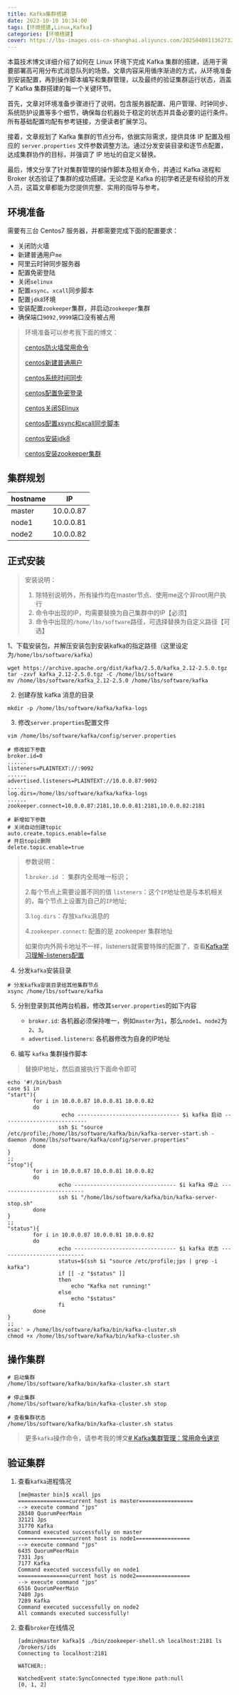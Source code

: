 ```yaml
---
title: Kafka集群搭建
date: 2023-10-10 10:34:00
tags: [环境搭建,Linux,Kafka]
categories: [环境搭建]
cover: https://lbs-images.oss-cn-shanghai.aliyuncs.com/20250408113627328.png
---
```


本篇技术博文详细介绍了如何在 Linux 环境下完成 Kafka 集群的搭建，适用于需要部署高可用分布式消息队列的场景。文章内容采用循序渐进的方式，从环境准备到安装配置，再到操作脚本编写和集群管理，以及最终的验证集群运行状态，涵盖了 Kafka 集群搭建的每一个关键环节。

首先，文章对环境准备步骤进行了说明，包含服务器配置、用户管理、时钟同步、系统防护设置等多个细节，确保每台机器处于稳定的状态并具备必要的运行条件。所有基础配置均配有参考链接，方便读者扩展学习。

接着，文章规划了 Kafka 集群的节点分布，依据实际需求，提供具体 IP 配置及相应的 `server.properties` 文件参数调整方法。通过分发安装目录和逐节点配置，达成集群协作的目标，并强调了 IP 地址的自定义替换。

最后，博文分享了针对集群管理的操作脚本及相关命令，并通过 Kafka 进程和 Broker 状态验证了集群的成功搭建。无论您是 Kafka 的初学者还是有经验的开发人员，这篇文章都能为您提供完整、实用的指导与参考。

<!-- more -->

## 环境准备

需要有三台 Centos7 服务器，并都需要完成下面的配置要求：

-   关闭防火墙
-   新建普通用户`me`
-   阿里云时钟同步服务器
-   配置免密登陆
-   关闭`selinux`
-   配置`xsync`、`xcall`同步脚本
-   配置`jdk8`环境
-   安装配置`zookeeper`集群，并启动`zookeeper`集群
-   确保端口`9092,9999`端口没有被占用

> 环境准备可以参考我下面的博文：
>
> [centos防火墙常用命令](https://juejin.cn/post/7178874541744062522)
>
> [centos新建普通用户](https://juejin.cn/post/7357917741908787215)
>
> [centos系统时间同步](https://juejin.cn/post/7357917741908656143)
>
> [centos配置免密登录](https://juejin.cn/post/7277395904217939968)
>
> [centos关闭SElinux](https://juejin.cn/post/7322518787424305162)
>
> [centos配置xsync和xcall同步脚本](https://juejin.cn/post/7295962144750813221)
>
> [centos安装jdk8](https://juejin.cn/post/7173667982051606558)
>
> [centos安装zookeeper集群](https://juejin.cn/post/7259188760486477879)

## 集群规划


| hostname | IP | 
| --- | --- |
| master | 10.0.0.87 |
| node1 | 10.0.0.81 |
| node2 | 10.0.0.82 |


## 正式安装

> 安装说明：
> 1. 除特别说明外，所有操作均在master节点、使用me这个非root用户执行
> 2. 命令中出现的IP，均需要替换为自己集群中的IP【必须】
> 3. 命令中出现的`/home/lbs/software`路径，可选择替换为自定义路径【可选】

1、下载安装包，并解压安装包到安装kafka的指定路径（这里设定为`/home/lbs/software/kafka`）

```
wget https://archive.apache.org/dist/kafka/2.5.0/kafka_2.12-2.5.0.tgz
tar -zxvf kafka_2.12-2.5.0.tgz -C /home/lbs/software
mv /home/lbs/software/kafka_2.12-2.5.0 /home/lbs/software/kafka
```

2. 创建存放 kafka 消息的目录

```shell
mkdir -p /home/lbs/software/kafka/kafka-logs
```

3. 修改`server.properties`配置文件

```
vim /home/lbs/software/kafka/config/server.properties

# 修改如下参数
broker.id=0 
......
listeners=PLAINTEXT://:9092
......
advertised.listeners=PLAINTEXT://10.0.0.87:9092
......
log.dirs=/home/lbs/software/kafka/kafka-logs
......
zookeeper.connect=10.0.0.87:2181,10.0.0.81:2181,10.0.0.82:2181

# 新增如下参数
# 关闭自动创建topic
auto.create.topics.enable=false
# 开启topic删除
delete.topic.enable=true
```

> 参数说明：
>
> 1.`broker.id` ： 集群内全局唯一标识；
>
> 2.每个节点上需要设置不同的值 `listeners`：这个`IP`地址也是与本机相关的，每个节点上设置为自己的`IP`地址;
>
> 3.`log.dirs`：存放`kafka`消息的
>
> 4.`zookeeper.connect`: 配置的是 zookeeper 集群地址
>
> 如果你内外网卡地址不一样，listeners就需要特殊的配置了，查看[Kafka学习理解-listeners配置](https://blog.51cto.com/u_14286115/4745727)

4. 分发`kafka`安装目录

```shell
# 分发kafka安装目录给其他集群节点
xsync /home/lbs/software/kafka
```
5. 分别登录到其他两台机器，修改其`server.properties`的如下内容

    - `broker.id`: 各机器必须保持唯一，例如`master`为`1`，那么`node1`、`node2`为`2`、`3`。
    - `advertised.listeners`: 各机器修改为自身的IP地址

6. 编写 `kafka` 集群操作脚本

> 替换IP地址，然后直接执行下面命令即可

```shell
echo '#!/bin/bash
case $1 in
"start"){
        for i in 10.0.0.87 10.0.0.81 10.0.0.82
        do 
                 echo -------------------------------- $i kafka 启动 ---------------------------
                ssh $i "source /etc/profile;/home/lbs/software/kafka/bin/kafka-server-start.sh -daemon /home/lbs/software/kafka/config/server.properties"
        done
}
;;
"stop"){
        for i in 10.0.0.87 10.0.0.81 10.0.0.82
        do
                echo -------------------------------- $i kafka 停止 ---------------------------
                ssh $i "/home/lbs/software/kafka/bin/kafka-server-stop.sh"
        done
}
;;
"status"){
        for i in 10.0.0.87 10.0.0.81 10.0.0.82
        do
                echo -------------------------------- $i kafka 状态 ---------------------------
                status=$(ssh $i "source /etc/profile;jps | grep -i kafka")
                if [[ -z "$status" ]]
                then
                    echo "Kafka not running!"
                else
                    echo "$status"
                fi
        done
}
;;
esac' > /home/lbs/software/kafka/bin/kafka-cluster.sh
chmod +x /home/lbs/software/kafka/bin/kafka-cluster.sh
```

## 操作集群

```shell
# 启动集群
/home/lbs/software/kafka/bin/kafka-cluster.sh start

# 停止集群
/home/lbs/software/kafka/bin/kafka-cluster.sh stop

# 查看集群状态
/home/lbs/software/kafka/bin/kafka-cluster.sh status
```

> 更多`kafka`操作命令，请参考我的博文[# Kafka集群管理：常用命令速览](https://juejin.cn/post/7348352600462016512)

## 验证集群

1. 查看`kafka`进程情况
    ```shell
    [me@master bin]$ xcall jps
    ================current host is master=================
    --> execute command "jps"
    28340 QuorumPeerMain
    32121 Jps
    31770 Kafka
    Command executed successfully on master
    ================current host is node1=================
    --> execute command "jps"
    6435 QuorumPeerMain
    7331 Jps
    7177 Kafka
    Command executed successfully on node1
    ================current host is node2=================
    --> execute command "jps"
    6516 QuorumPeerMain
    7480 Jps
    7289 Kafka
    Command executed successfully on node2
    All commands executed successfully!
    ```

2. 查看`broker`在线情况
    ```shell
    [admin@master kafka]$ ./bin/zookeeper-shell.sh localhost:2181 ls /brokers/ids
    Connecting to localhost:2181

    WATCHER::

    WatchedEvent state:SyncConnected type:None path:null
    [0, 1, 2]
    ```
